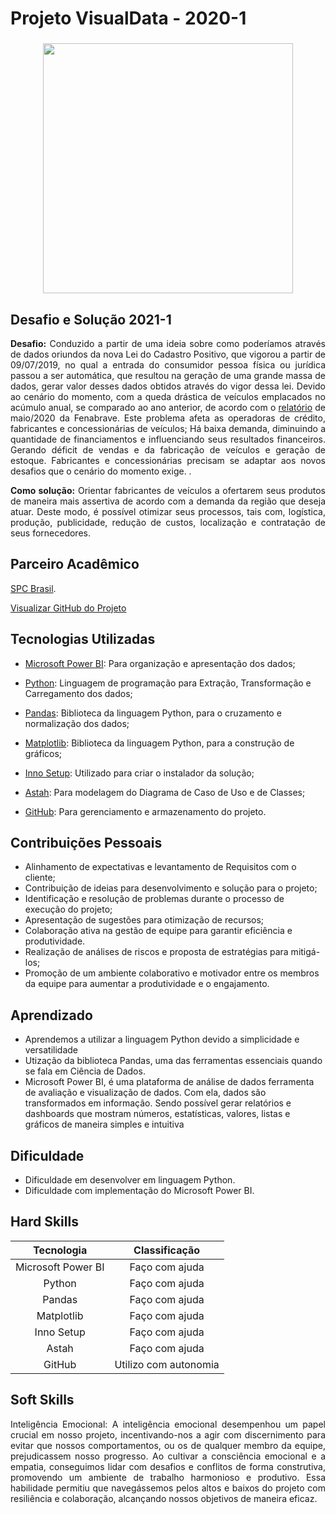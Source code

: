 # Projeto VisualData - 2020-1

<div align=center>
 <h3></h3>
  <img src="https://github.com/drosan19/Portfolio/assets/130381620/e544d9bb-ff6c-4eaa-8eb8-35ef9b403ad1" width=400 alt="" />
     
</div>

## Desafio e Solução  2021-1
<div style="text-align: justify;">

<b>Desafio:</b> Conduzido a partir de uma ideia sobre como poderíamos através de dados oriundos da nova Lei do Cadastro Positivo, que vigorou a partir de 09/07/2019, no qual a entrada do consumidor pessoa física ou jurídica passou a ser automática, que resultou na geração de uma grande massa de dados, gerar valor desses dados obtidos através do vigor dessa lei.
​Devido ao cenário do momento, com a queda drástica de veículos emplacados no acúmulo anual, se comparado ao ano anterior, de acordo com o [relatório](http://www.fenabrave.org.br/portalv2/Conteudo/Emplacamentos) de maio/2020 da Fenabrave. Este problema afeta as operadoras de crédito, fabricantes e concessionárias de veículos; Há baixa demanda, diminuindo a quantidade de financiamentos e influenciando seus resultados financeiros. Gerando déficit de vendas e da fabricação de veículos e geração de estoque. Fabricantes e concessionárias precisam se adaptar aos novos desafios que o cenário do momento exige. .<br>

<b>Como solução:</b> Orientar fabricantes de veículos a ofertarem seus produtos de maneira mais assertiva de acordo com a demanda da região que deseja atuar. Deste modo, é possível otimizar seus processos, tais com, logística, produção, publicidade, redução de custos, localização e contratação de seus fornecedores.

</div>




## Parceiro Acadêmico
 [SPC Brasil](https://www.spcbrasil.org.br/).


[Visualizar GitHub do Projeto]()

## Tecnologias Utilizadas

- [Microsoft Power BI](https://powerbi.microsoft.com/pt-br/): Para organização e apresentação dos dados;	
  
- [Python](https://www.python.org/): Linguagem de programação para Extração, Transformação e Carregamento dos dados;	
  
- [Pandas](https://pandas.pydata.org/): Biblioteca da linguagem Python, para o cruzamento e normalização dos dados;
  	
- [Matplotlib](https://matplotlib.org/): Biblioteca da linguagem Python, para a construção de gráficos;	
  
- [Inno Setup](https://jrsoftware.org/isinfo.php): Utilizado para criar o instalador da solução;	
  
- [Astah](https://astah.net/): Para modelagem do Diagrama de Caso de Uso e de Classes;
    
- [GitHub](https://github.com/): Para gerenciamento e armazenamento do projeto.	
   <br/>

## Contribuições Pessoais

- Alinhamento de expectativas e levantamento de Requisitos com o cliente;
- Contribuição de ideias para desenvolvimento e solução para o projeto;
- Identificação e resolução de problemas durante o processo de execução do projeto;
- Apresentação de sugestões para otimização de recursos;
- Colaboração ativa na gestão de equipe para garantir eficiência e produtividade.
- Realização de análises de riscos e proposta de estratégias para mitigá-los;
- Promoção de um ambiente colaborativo e motivador entre os membros da equipe para aumentar a produtividade e o engajamento.

## Aprendizado
- Aprendemos a utilizar a linguagem  Python devido a simplicidade e versatilidade
- Utização da biblioteca Pandas, uma das ferramentas essenciais quando se fala em Ciência de Dados.
- Microsoft Power BI, é uma plataforma de análise de dados ferramenta de avaliação e visualização de dados. Com ela, dados são transformados em informação. Sendo possível gerar relatórios e dashboards que mostram números, estatísticas, valores, listas e gráficos de maneira simples e intuitiva

## Dificuldade
- Dificuldade em desenvolver em linguagem Python.
- Dificuldade com implementação do Microsoft Power BI.


## Hard Skills

|     Tecnologia     |   Classificação   |
| :----------------: | :---------------: |
| Microsoft Power BI |  Faço com ajuda   |
|       Python       |  Faço com ajuda   |
|       Pandas       |  Faço com ajuda   |
|     Matplotlib     |  Faço com ajuda   |
|     Inno Setup     |  Faço com ajuda   |
|       Astah        |  Faço com ajuda   |
|       GitHub       | Utilizo com autonomia |


## Soft Skills <br>
<div style="text-align: justify;">

Inteligência Emocional:
A inteligência emocional desempenhou um papel crucial em nosso projeto, incentivando-nos a agir com discernimento para evitar que nossos comportamentos, ou os de qualquer membro da equipe, prejudicassem nosso progresso. Ao cultivar a consciência emocional e a empatia, conseguimos lidar com desafios e conflitos de forma construtiva, promovendo um ambiente de trabalho harmonioso e produtivo. Essa habilidade permitiu que navegássemos pelos altos e baixos do projeto com resiliência e colaboração, alcançando nossos objetivos de maneira eficaz.

</div>

